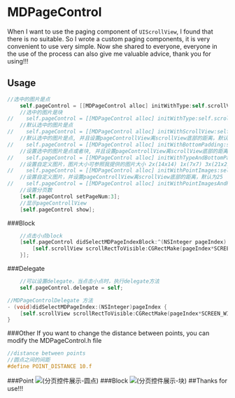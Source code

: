 # MDPageControl
When I want to use the paging component of `UIScrollView`, I found that there is no suitable. So I wrote a custom paging components, it is very convenient to use very simple. Now she shared to everyone, everyone in the use of the process can also give me valuable advice, thank you for using!!!
## Usage
```objective-c
//选中的图片是点
    self.pageControl = [[MDPageControl alloc] initWithType:self.scrollView type:MDPointTypePoint];
    //选中的图片是块
//    self.pageControl = [[MDPageControl alloc] initWithType:self.scrollView type:MDPointTypeBlock];
    //默认选中的图片是点
//    self.pageControl = [[MDPageControl alloc] initWithScrollView:self.scrollView];
    //默认选中的图片是点, 并且设置pageControllView离scrollView底部的距离，默认为25
//    self.pageControl = [[MDPageControl alloc] initWithBottomPadding:self.scrollView padding:25];
    //设置选中的图片是点或者块, 并且设置pageControllView离scrollView底部的距离，默认为25
//    self.pageControl = [[MDPageControl alloc] initWithTypeAndBottomPadding:self.scrollView type:MDPointTypeBlock padding:25];
    //设置自定义图片，图片大小可参照我提供的图片大小 2x(14x14) 1x(7x7) 3x(21x21)
//    self.pageControl = [[MDPageControl alloc] initWithPointImages:self.scrollView normalImage:@"point_normal" selectedImage:@"point_selected"];
    //设置自定义图片，并设置pageControllView离scrollView底部的距离，默认为25
//    self.pageControl = [[MDPageControl alloc] initWithPointImagesAndPadding:self.scrollView normalImage:@"point_normal" selectedImage:@"point_selected" padding:25];
    //设置分页数
    [self.pageControl setPageNum:3];
    //显示pageControllView
    [self.pageControl show];
```
###Block
```objective-c
    //点击小点block
    [self.pageControl didSelectMDPageIndexBlock:^(NSInteger pageIndex) {
        [self.scrollView scrollRectToVisible:CGRectMake(pageIndex*SCREEN_WIDTH, 0, SCREEN_WIDTH, 175.f) animated:YES];
    }];
```
###Delegate
```objective-c
    //可以设置delegate，当点击小点时，执行delegate方法
    self.pageControl.delegate = self;

//MDPageControlDelegate 方法
- (void)didSelectMDPageIndex:(NSInteger)pageIndex {
    [self.scrollView scrollRectToVisible:CGRectMake(pageIndex*SCREEN_WIDTH, 0, SCREEN_WIDTH, 175.f) animated:YES];
}
```
###Other
If you want to change the distance between points, you can modify the MDPageControl.h file
```objective-c
//distance between points
//圆点之间的间距
#define POINT_DISTANCE 10.f
```
###Point
![(分页控件展示-圆点)](https://github.com/SincereXing/MDPageControl/blob/master/MDPageControlExample/1.gif)
###Block
![(分页控件展示-块)](https://github.com/SincereXing/MDPageControl/blob/master/MDPageControlExample/2.gif)
##Thanks for use!!!
